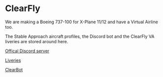 # ClearFly

We are making a Boeing 737-100 for X-Plane 11/12 and have a Virtual Airline too.

The Stable Approach aircraft profiles, the Discord bot and the ClearFly VA liveries are stored around here.

[Offical Discord server](https://discord.gg/UK89j4dtrP)

[Liveries](https://github.com/ClearFly-Official/ClearFlyVA-Liveries/tree/main/ZIP%20Files)

[ClearBot](https://github.com/ClearFly-Official/ClearBot)

